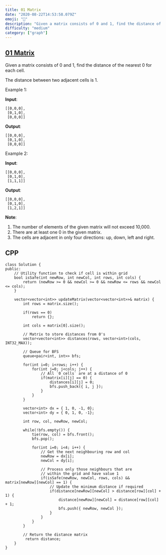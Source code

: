 ```yaml
---
title: 01 Matrix
date: "2020-08-22T14:53:58.079Z"
emoji: "🧐"
description: "Given a matrix consists of 0 and 1, find the distance of the nearest 0 for each cell"
difficulty: "medium"
category: ["graph"]
---
```


## [01 Matrix](https://leetcode.com/problems/01-matrix/)

Given a matrix consists of 0 and 1, find the distance of the nearest 0 for each cell.

The distance between two adjacent cells is 1.

Example 1:

**Input**: 

```
[[0,0,0],
 [0,1,0],
 [0,0,0]]
```

**Output**:

```
[[0,0,0],
 [0,1,0],
 [0,0,0]]
```

Example 2:

**Input**:

```
[[0,0,0],
 [0,1,0],
 [1,1,1]]
```

**Output**:

```
[[0,0,0],
 [0,1,0],
 [1,2,1]]
```

**Note**:

1. The number of elements of the given matrix will not exceed 10,000.
2. There are at least one 0 in the given matrix.
3. The cells are adjacent in only four directions: up, down, left and right.

## CPP

```cpp{numberLines: true}
class Solution {
public:
    // Utility function to check if cell is within grid
    bool isSafe(int newRow, int newCol, int rows, int cols) {
        return (newRow >= 0 && newCol >= 0 && newRow <= rows && newCol <= cols);
    }

    vector<vector<int>> updateMatrix(vector<vector<int>>& matrix) {
        int rows = matrix.size();

        if(rows == 0)
            return {};

        int cols = matrix[0].size();

        // Matrix to store distances from 0's
        vector<vector<int>> distances(rows, vector<int>(cols, INT32_MAX));

        // Queue for BFS
        queue<pair<int, int>> bfs;

        for(int i=0; i<rows; i++) {
            for(int j=0; j<cols; j++) {
                // All `0 cells` are at a distance of 0
                if(matrix[i][j] == 0) {
                    distances[i][j] = 0;
                    bfs.push_back({ i, j });
                }
            }
        }

        vector<int> dx = { 1, 0, -1, 0};
        vector<int> dy = { 0, 1, 0, -1};

        int row, col, newRow, newCol;

        while(!bfs.empty()) {
            tie(row, col) = bfs.front();
            bfs.pop();

            for(int i=0; i<4; i++) {
                // Get the next neighbouring row and col
                newRow = dx[i];
                newCol = dy[i];

                // Process only those neighbours that are
                // within the grid and have value 1
                if(isSafe(newRow, newCol, rows, cols) && matrix[newRow][newCol] == 1) {
                    // Update the minimum distance if required
                    if(distance[newRow][newCol] > distance[row][col] + 1) {
                        distance[newRow][newCol] = distance[row][col] + 1;
                        bfs.push({ newRow, newCol });
                    }
                }
            }
        }

        // Return the distance matrix
         return distance;
    }
}
```